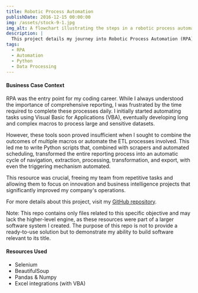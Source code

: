 ```yaml
---
title: Robotic Process Automation
publishDate: 2016-12-15 00:00:00
img: /assets/stock-9-1.jpg
img_alt: A flowchart illustrating the steps in a robotic process automation workflow
description: |
  This project details my journey into Robotic Process Automation (RPA), where I automated complex reporting tasks to enhance operational efficiency within my organization.
tags:
  - RPA
  - Automation
  - Python
  - Data Processing
---
```


<h4>Business Case Context</h4>
<p>RPA was the entry point for my coding career. While I always understood the importance of comprehensive reporting, I was frustrated by the time required to complete these processes daily. I initially started automating tasks using Visual Basic for Applications (VBA), eventually developing long and complex macros to process large and sensitive datasets.</p>

<p>However, these tools soon proved insufficient when I sought to combine the outcomes of multiple macros or automate the ETL processes involved. This led me to write Python scripts that, combined with scrapers and automated scheduling, transformed the entire reporting process into an automatic cycle of navigation, extraction, processing, transformation, and export, with even the triggering mechanism automated.</p>

<p>This resource was crucial, freeing my team from repetitive tasks and allowing them to focus on innovation and business intelligence projects that significantly improved my company's operations.</p>

<p>For more details about this project, visit my <a data-fast-goal="click_on_repo_rpa" href="https://github.com/fcucullu/RPA" target="_blank">GitHub repository</a>.</p>

<p>Note: This repo contains only files related to this specific objective and may lack the higher-level engine, as these resources were part of a larger software system I created. The purpose of this repo is not to provide a ready-to-use solution but to demonstrate my ability to build software relevant to its title.</p>

<h4>Resources Used</h4>

<ul>
    <li>Selenium</li>
    <li>BeautifulSoup</li>
    <li>Pandas & Numpy</li>
    <li>Excel integrations (with VBA)</li>
</ul>
<script>
  window?.datafast("surfed-to-project-rpa");
</script>